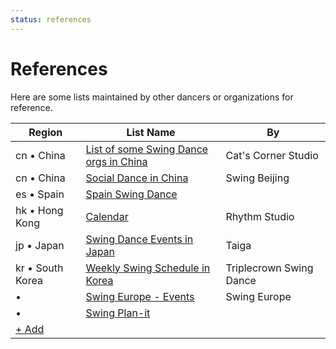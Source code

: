 ```yaml
---
status: references
---
```


# References

Here are some lists maintained by other dancers or organizations for reference.

| Region | List Name | By |
| --- | --- | --- |
| cn • China | [List of some Swing Dance orgs in China](https://mp.weixin.qq.com/s/UdH0yMKJv0TVOQbIcA2h1A) | Cat's Corner Studio |
| cn • China | [Social Dance in China](https://swingbeijing.com/socialdanceinchina) | Swing Beijing |
| es • Spain | [Spain Swing Dance](https://spainswingdance.com) |  |
| hk • Hong Kong | [Calendar](https://rhythmstudiohk.com/calendar/) | Rhythm Studio |
| jp • Japan | [Swing Dance Events in Japan](https://sites.google.com/view/swingdanceeventsinjapan/home) | Taiga |
| kr • South Korea | [Weekly Swing Schedule in Korea](https://docs.google.com/spreadsheets/d/1f2y-doDtxlxZwswSB-yWs5n7A01xBccFQLDnFCLnTns) | Triplecrown Swing Dance |
|  •  | [Swing Europe - Events](https://swingingeurope.eu/events) | Swing Europe |
|  •  | [Swing Plan-it](https://www.swingplanit.com) |  |
| [+ Add](https://github.com/swingdance/references/issues/new)
